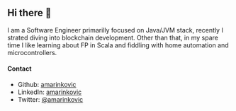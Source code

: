 ## Hi there 👋

I am a Software Engineer primarilly focused on Java/JVM stack, recently I strated diving into blockchain development. Other than that, in my spare time I like learning about FP in Scala and fiddling with home automation and microcontrollers.

#### Contact

* Github: [amarinkovic](https://github.com/amarinkovic/amarinkovic)
* LinkedIn: [amarinkovic](https://www.linkedin.com/in/amarinkovic)
* Twitter: [@amarinkovic](https://twitter.com/amarinkovic)


<!--
**amarinkovic/amarinkovic** is a ✨ _special_ ✨ repository because its `README.md` (this file) appears on your GitHub profile.

Here are some ideas to get you started:

- 🔭 I’m currently working on ...
- 🌱 I’m currently learning ...
- 👯 I’m looking to collaborate on ...
- 🤔 I’m looking for help with ...
- 💬 Ask me about ...
- 📫 How to reach me: ...
- 😄 Pronouns: ...
- ⚡ Fun fact: ...
-->
